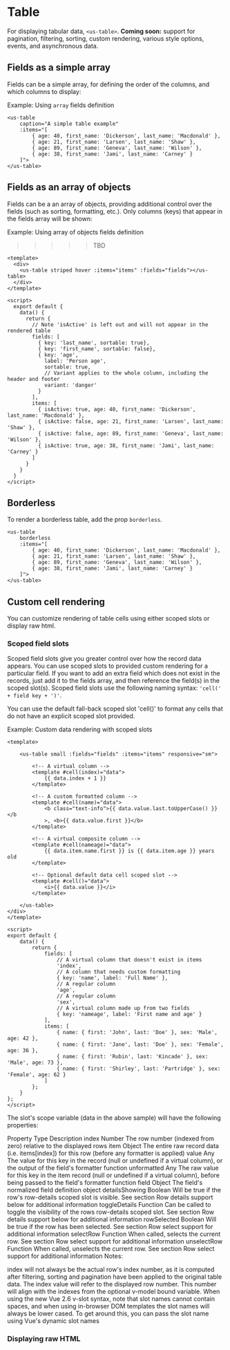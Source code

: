# Table

For displaying tabular data, `<us-table>`. **Coming soon:** support for pagination, filtering, sorting, custom rendering, various style options, events, and asynchronous data.

## Fields as a simple array

Fields can be a simple array, for defining the order of the columns, and which columns to display:

Example: Using `array` fields definition

<div class="mt-3 mb-3">
    <us-table 
        caption="A simple table example"
        :items="[
            { age: 40, first_name: 'Dickerson', last_name: 'Macdonald' },
            { age: 21, first_name: 'Larsen', last_name: 'Shaw' },
            { age: 89, first_name: 'Geneva', last_name: 'Wilson' },
            { age: 38, first_name: 'Jami', last_name: 'Carney' }
        ]">
    </us-table>
</div>

```vue
<us-table 
    caption="A simple table example"
    :items="[
        { age: 40, first_name: 'Dickerson', last_name: 'Macdonald' },
        { age: 21, first_name: 'Larsen', last_name: 'Shaw' },
        { age: 89, first_name: 'Geneva', last_name: 'Wilson' },
        { age: 38, first_name: 'Jami', last_name: 'Carney' }
    ]">
</us-table>
```

## Fields as an array of objects

Fields can be a an array of objects, providing additional control over the fields (such as sorting, formatting, etc.). Only columns (keys) that appear in the fields array will be shown:

Example: Using array of objects fields definition

>>>>> TBD


```vue
<template>
  <div>
    <us-table striped hover :items="items" :fields="fields"></us-table>
  </div>
</template>

<script>
  export default {
    data() {
      return {
        // Note 'isActive' is left out and will not appear in the rendered table
        fields: [
          { key: 'last_name', sortable: true},
          { key: 'first_name', sortable: false},
          { key: 'age',
            label: 'Person age',
            sortable: true,
            // Variant applies to the whole column, including the header and footer
            variant: 'danger'
          }
        ],
        items: [
          { isActive: true, age: 40, first_name: 'Dickerson', last_name: 'Macdonald' },
          { isActive: false, age: 21, first_name: 'Larsen', last_name: 'Shaw' },
          { isActive: false, age: 89, first_name: 'Geneva', last_name: 'Wilson' },
          { isActive: true, age: 38, first_name: 'Jami', last_name: 'Carney' }
        ]
      }
    }
  }
</script>

```

## Borderless

To render a borderless table, add the prop `borderless`.

<div class="mt-3 mb-3">
    <us-table 
        borderless
        :items="[
            { age: 40, first_name: 'Dickerson', last_name: 'Macdonald' },
            { age: 21, first_name: 'Larsen', last_name: 'Shaw' },
            { age: 89, first_name: 'Geneva', last_name: 'Wilson' },
            { age: 38, first_name: 'Jami', last_name: 'Carney' }
        ]">
    </us-table>
</div>

```vue
<us-table 
    borderless
    :items="[
        { age: 40, first_name: 'Dickerson', last_name: 'Macdonald' },
        { age: 21, first_name: 'Larsen', last_name: 'Shaw' },
        { age: 89, first_name: 'Geneva', last_name: 'Wilson' },
        { age: 38, first_name: 'Jami', last_name: 'Carney' }
    ]">
</us-table>
```

## Custom cell rendering

You can customize rendering of table cells using either scoped slots or display raw html. 

### Scoped field slots

Scoped field slots give you greater control over how the record data appears. You can use scoped slots to provided custom rendering for a particular field. If you want to add an extra field which does not exist in the records, just add it to the fields array, and then reference the field(s) in the scoped slot(s). Scoped field slots use the following naming syntax: `'cell(' + field key + ')'`.

You can use the default fall-back scoped slot 'cell()' to format any cells that do not have an explicit scoped slot provided.

Example: Custom data rendering with scoped slots

<div class="mt-3 mb-3">
    <us-table small :fields="fields" :items="items" responsive="sm">
        <template v-slot:cell(name)="{key, row, cell}">
            {{row}}
        </template>
        <template v-slot:cell="{key, row, cell}">    
            <!-- A custom formatted column --> 
            <span v-if="key == 'name'">
                <b class="text-info">{{ cell.last.toUpperCase() }}</b>, <b>{{ cell.first }}</b>
            </span>
            <!-- A virtual column -->
            <span v-else-if="key == 'nameage'">
                {{ row.name.first }} is {{ row.age }} years old
            </span>
        </template>
    </us-table>
</div>


```vue
<template>

    <us-table small :fields="fields" :items="items" responsive="sm">

        <!-- A virtual column -->
        <template #cell(index)="data">
            {{ data.index + 1 }}
        </template>

        <!-- A custom formatted column -->
        <template #cell(name)="data">
            <b class="text-info">{{ data.value.last.toUpperCase() }}</b
            >, <b>{{ data.value.first }}</b>
        </template>

        <!-- A virtual composite column -->
        <template #cell(nameage)="data">
            {{ data.item.name.first }} is {{ data.item.age }} years old
        </template>

        <!-- Optional default data cell scoped slot -->
        <template #cell()="data">
            <i>{{ data.value }}</i>
        </template>

    </us-table>
</div>
</template>

<script>
export default {
    data() {
        return {
            fields: [
                // A virtual column that doesn't exist in items
                'index',
                // A column that needs custom formatting
                { key: 'name', label: 'Full Name' },
                // A regular column
                'age',
                // A regular column
                'sex',
                // A virtual column made up from two fields
                { key: 'nameage', label: 'First name and age' }
            ],
            items: [
                { name: { first: 'John', last: 'Doe' }, sex: 'Male', age: 42 },
                { name: { first: 'Jane', last: 'Doe' }, sex: 'Female', age: 36 },
                { name: { first: 'Rubin', last: 'Kincade' }, sex: 'Male', age: 73 },
                { name: { first: 'Shirley', last: 'Partridge' }, sex: 'Female', age: 62 }
            ]
        };
    }
};
</script>
```

The slot's scope variable (data in the above sample) will have the following properties:

Property	Type	Description
index	Number	The row number (indexed from zero) relative to the displayed rows
item	Object	The entire raw record data (i.e. items[index]) for this row (before any formatter is applied)
value	Any	The value for this key in the record (null or undefined if a virtual column), or the output of the field's formatter function
unformatted	Any	The raw value for this key in the item record (null or undefined if a virtual column), before being passed to the field's formatter function
field	Object	The field's normalized field definition object
detailsShowing	Boolean	Will be true if the row's row-details scoped slot is visible. See section Row details support below for additional information
toggleDetails	Function	Can be called to toggle the visibility of the rows row-details scoped slot. See section Row details support below for additional information
rowSelected	Boolean	Will be true if the row has been selected. See section Row select support for additional information
selectRow	Function	When called, selects the current row. See section Row select support for additional information
unselectRow	Function	When called, unselects the current row. See section Row select support for additional information
Notes:

index will not always be the actual row's index number, as it is computed after filtering, sorting and pagination have been applied to the original table data. The index value will refer to the displayed row number. This number will align with the indexes from the optional v-model bound variable.
When using the new Vue 2.6 v-slot syntax, note that slot names cannot contain spaces, and when using in-browser DOM templates the slot names will always be lower cased. To get around this, you can pass the slot name using Vue's dynamic slot names

### Displaying raw HTML




<script>
export default {
    data() {
        return {
            fields: [
                // A virtual column that doesn't exist in items
                'index',
                // A column that needs custom formatting
                { key: 'name', label: 'Full Name' },
                // A regular column
                'age',
                // A regular column
                'sex',
                // A virtual column made up from two fields
                { key: 'nameage', label: 'First name and age' }
            ],
            items: [
                { name: { first: 'John', last: 'Doe' }, sex: 'Male', age: 42 },
                { name: { first: 'Jane', last: 'Doe' }, sex: 'Female', age: 36 },
                { name: { first: 'Rubin', last: 'Kincade' }, sex: 'Male', age: 73 },
                { name: { first: 'Shirley', last: 'Partridge' }, sex: 'Female', age: 62 }
            ]
        };
    }
};
</script>
